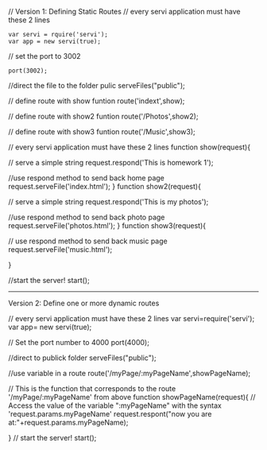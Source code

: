 
// Version 1: Defining Static Routes
// every servi application must have these 2 lines

	var servi = rquire('servi');
	var app = new servi(true);

// set the port to 3002

	port(3002);

//direct the file to the folder pulic
	serveFiles("public"); 

// define route with show funtion
	route('indext',show);

// define route with show2 funtion
	route('/Photos',show2);

// define route with show3 funtion
	route('/Music',show3);

// every servi application must have these 2 lines
	function show(request){

// serve a simple string
	request.respond('This is homework 1');

//use respond method to send back home page  
	request.serveFile('index.html');
}
function show2(request){

// serve a simple string
	request.respond('This is my photos');

//use respond method to send back photo page 
	request.serveFile('photos.html');
}
function show3(request){

// use respond method to send back music page 
	 request.serveFile('music.html');

}

 //start the server!
start();

---------------------------------------------------------------------------------------------------------------------

Version 2: Define one or more dynamic routes

// every servi application must have these 2 lines
	var servi=require('servi');
	var app= new servi(true);

// Set the port number to 4000
	port(4000);

//direct to publick folder
	serveFiles("public"); 

//use variable in a route
	route('/myPage/:myPageName',showPageName);

// This is the function that corresponds to the route '/myPage/:myPageName' from above
	function showPageName(request){
// Access the value of the variable ":myPageName" with the syntax 'request.params.myPageName'
	request.respont("now you are at:"+request.params.myPageName);

}
// start the server!
	start();
